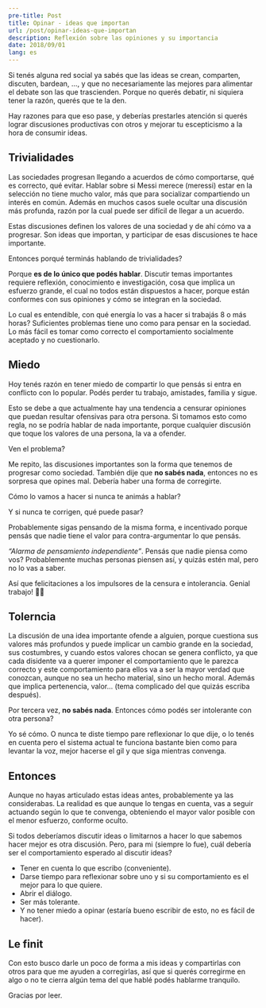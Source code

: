 ```yaml
---
pre-title: Post
title: Opinar - ideas que importan
url: /post/opinar-ideas-que-importan
description: Reflexión sobre las opiniones y su importancia
date: 2018/09/01
lang: es
---
```


Si tenés alguna red social ya sabés que las ideas se crean, comparten, discuten, bardean, …, y que no necesariamente las mejores para alimentar el debate son las que trascienden. Porque no querés debatir, ni siquiera tener la razón, querés que te la den.

Hay razones para que eso pase, y deberías prestarles atención si querés lograr discusiones productivas con otros y mejorar tu escepticismo a la hora de consumir ideas.

## Trivialidades

Las sociedades progresan llegando a acuerdos de cómo comportarse, qué es correcto, qué evitar. Hablar sobre si Messi merece (meressi) estar en la selección no tiene mucho valor, más que para socializar compartiendo un interés en común. Además en muchos casos suele ocultar una discusión más profunda, razón por la cual puede ser difícil de llegar a un acuerdo.

Estas discusiones definen los valores de una sociedad y de ahí cómo va a progresar. Son ideas que importan, y participar de esas discusiones te hace importante.

Entonces porqué terminás hablando de trivialidades?

Porque **es de lo único que podés hablar**. Discutir temas importantes requiere reflexión, conocimiento e investigación, cosa que implica un esfuerzo grande, el cual no todos están dispuestos a hacer, porque están conformes con sus opiniones y cómo se integran en la sociedad.

Lo cual es entendible, con qué energía lo vas a hacer si trabajás 8 o más horas? Suficientes problemas tiene uno como para pensar en la sociedad. Lo más fácil es tomar como correcto el comportamiento socialmente aceptado y no cuestionarlo.

## Miedo

Hoy tenés razón en tener miedo de compartir lo que pensás si entra en conflicto con lo popular. Podés perder tu trabajo, amistades, familia y sigue.

Esto se debe a que actualmente hay una tendencia a censurar opiniones que puedan resultar ofensivas para otra persona. Si tomamos esto como regla, no se podría hablar de nada importante, porque cualquier discusión que toque los valores de una persona, la va a ofender.

Ven el problema?

Me repito, las discusiones importantes son la forma que tenemos de progresar como sociedad. También dije que **no sabés nada**, entonces no es sorpresa que opines mal. Debería haber una forma de corregirte.

Cómo lo vamos a hacer si nunca te animás a hablar?

Y si nunca te corrigen, qué puede pasar?

Probablemente sigas pensando de la misma forma, e incentivado porque pensás que nadie tiene el valor para contra-argumentar lo que pensás.

_“Alarma de pensamiento independiente”_.
Pensás que nadie piensa como vos?
Probablemente muchas personas piensen así, y quizás estén mal, pero no lo vas a saber.

Así que felicitaciones a los impulsores de la censura e intolerancia. Genial trabajo! 💚💙

## Tolerncia

La discusión de una idea importante ofende a alguien, porque cuestiona sus valores más profundos y puede implicar un cambio grande en la sociedad, sus costumbres, y cuando estos valores chocan se genera conflicto, ya que cada disidente va a querer imponer el comportamiento que le parezca correcto y este comportamiento para ellos va a ser la mayor verdad que conozcan, aunque no sea un hecho material, sino un hecho moral. Además que implica pertenencia, valor… (tema complicado del que quizás escriba después).

Por tercera vez, **no sabés nada**. Entonces cómo podés ser intolerante con otra persona?

Yo sé cómo. O nunca te diste tiempo pare reflexionar lo que dije, o lo tenés en cuenta pero el sistema actual te funciona bastante bien como para levantar la voz, mejor hacerse el gil y que siga mientras convenga.

## Entonces

Aunque no hayas articulado estas ideas antes, probablemente ya las considerabas. La realidad es que aunque lo tengas en cuenta, vas a seguir actuando según lo que te convenga, obteniendo el mayor valor posible con el menor esfuerzo, conforme oculto.

Si todos deberíamos discutir ideas o limitarnos a hacer lo que sabemos hacer mejor es otra discusión. Pero, para mi (siempre lo fue), cuál debería ser el comportamiento esperado al discutir ideas?

- Tener en cuenta lo que escribo (conveniente).
- Darse tiempo para reflexionar sobre uno y si su comportamiento es el mejor para lo que quiere.
- Abrir el diálogo.
- Ser más tolerante.
- Y no tener miedo a opinar (estaría bueno escribir de esto, no es fácil de hacer).

## Le finit

Con esto busco darle un poco de forma a mis ideas y compartirlas con otros para que me ayuden a corregirlas, así que si querés corregirme en algo o no te cierra algún tema del que hablé podés hablarme tranquilo.

Gracias por leer.
